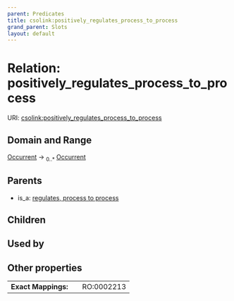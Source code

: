 ```yaml
---
parent: Predicates
title: csolink:positively_regulates_process_to_process
grand_parent: Slots
layout: default
---
```


# Relation: positively_regulates_process_to_process




URI: [csolink:positively_regulates_process_to_process](https://w3id.org/csolink/vocab/positively_regulates_process_to_process)

## Domain and Range

[Occurrent](Occurrent.md) ->  <sub>0..*</sub> [Occurrent](Occurrent.md)

## Parents

 *  is_a: [regulates, process to process](regulates_process_to_process.md)

## Children


## Used by


## Other properties

|  |  |  |
| --- | --- | --- |
| **Exact Mappings:** | | RO:0002213 |

